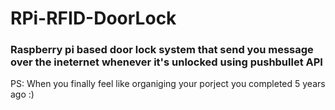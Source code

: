 # RPi-RFID-DoorLock
### Raspberry pi based door lock system that send you message over the ineternet whenever it's unlocked using pushbullet API 



PS: When you finally feel like organiging your porject you completed 5 years ago :)
